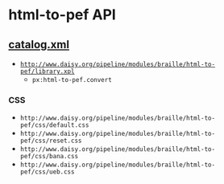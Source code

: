 # html-to-pef API

## <a href="resources/META-INF/catalog.xml" class="source">catalog.xml</a>

- <a href="resources/xml/library.xpl" class="apidoc">`http://www.daisy.org/pipeline/modules/braille/html-to-pef/library.xpl`</a>
  - `px:html-to-pef.convert`

### CSS

- `http://www.daisy.org/pipeline/modules/braille/html-to-pef/css/default.css`
- `http://www.daisy.org/pipeline/modules/braille/html-to-pef/css/reset.css`
- `http://www.daisy.org/pipeline/modules/braille/html-to-pef/css/bana.css`
- `http://www.daisy.org/pipeline/modules/braille/html-to-pef/css/ueb.css`


<link rev="dp2:doc" href="./"/>
<link rel="rdf:type" href="http://www.daisy.org/ns/pipeline/apidoc"/>
